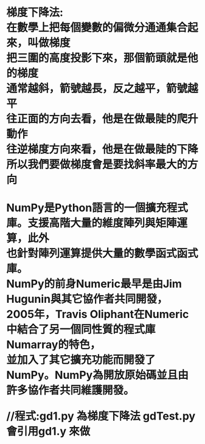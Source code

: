 <h1>梯度下降法:<br>
在數學上把每個變數的偏微分通通集合起來，叫做梯度<br>
把三圍的高度投影下來，那個箭頭就是他的梯度<br>
通常越斜，箭號越長，反之越平，箭號越平<br>
往正面的方向去看，他是在做最陡的爬升動作<br>
往逆梯度方向來看，他是在做最陡的下降<br>
所以我們要做梯度會是要找斜率最大的方向<br>
<br>
NumPy是Python語言的一個擴充程式庫。支援高階大量的維度陣列與矩陣運算，此外<br>也針對陣列運算提供大量的數學函式函式庫。<br>
NumPy的前身Numeric最早是由Jim Hugunin與其它協作者共同開發，<br>
2005年，Travis Oliphant在Numeric中結合了另一個同性質的程式庫Numarray的特色，<br>
並加入了其它擴充功能而開發了NumPy。NumPy為開放原始碼並且由許多協作者共同維護開發。<br>

//程式:gd1.py 為梯度下降法 gdTest.py 會引用gd1.y 來做<br>

